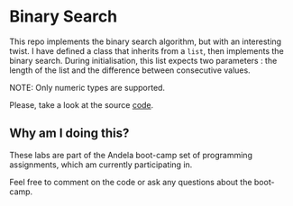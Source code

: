 # Binary Search

This repo implements the binary search algorithm, but with an interesting twist.
I have defined a class that inherits from a ```list```, then implements the binary search. During initialisation, this 
list expects two parameters : the length of the list and the difference between consecutive values. 

NOTE: Only numeric types are supported.

Please, take a look at the source [code](binary_search_src/binary_search.py).

## Why am I doing this?

These labs are part of the Andela boot-camp set of programming assignments, which am currently participating in.

Feel free to comment on the code or ask any questions about the boot-camp.

